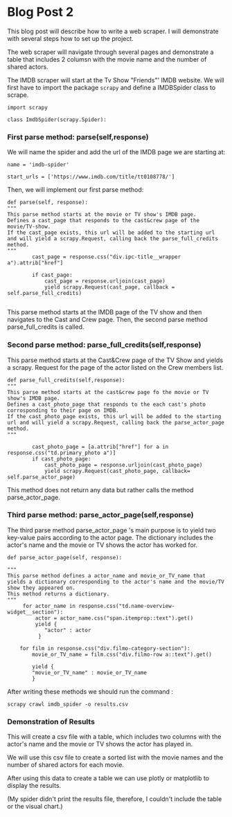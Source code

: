 # Blog Post 2


This blog post will describe how to write a web scraper. I will demonstrate with several steps how to set up the project.

The web scraper will navigate through several pages and demonstrate a table that includes 2 columsn with the movie name and the number of shared actors.


The IMDB scraper will start at the Tv Show "Friends"' IMDB website. We will first have to import the package `scrapy` and define a IMDBSpider class to scrape.


`import scrapy`

`class ImdbSpider(scrapy.Spider):`



### First parse method: parse(self,response)

We will name the spider and add the url of the IMDB page we are starting at:
    

```
name = 'imdb-spider'
    
start_urls = ['https://www.imdb.com/title/tt0108778/']
```



Then, we will implement our first parse method:

```
def parse(self, response):
"""
This parse method starts at the movie or TV show's IMDB page.
Defines a cast_page that responds to the cast&crew page of the movie/TV-show.
If the cast_page exists, this url will be added to the starting url and will yield a scrapy.Request, calling back the parse_full_credits method.
"""
        cast_page = response.css("div.ipc-title__wrapper a").attrib["href"]

        if cast_page:
            cast_page = response.urljoin(cast_page) 
            yield scrapy.Request(cast_page, callback = self.parse_full_credits)
            
````


This parse method starts at the IMDB page of the TV show and then navigates to the Cast and Crew page. Then, the second parse method parse_full_credits is called.

### Second parse method: parse_full_credits(self,response)


This parse method starts at the Cast&Crew page of the TV Show and yields a scrapy. Request for the page of the actor listed on the Crew members list. 


```
def parse_full_credits(self,response):
"""
This parse method starts at the cast&crew page fo the movie or TV show's IMDB page.
Defines a cast_photo_page that responds to the each cast's photo corrosponding to their page on IMDB.
If the cast_photo_page exists, this url will be added to the starting url and will yield a scrapy.Request, calling back the parse_actor_page method.
"""

        cast_photo_page = [a.attrib["href"] for a in response.css("td.primary_photo a")]
        if cast_photo_page:
            cast_photo_page = response.urljoin(cast_photo_page)
            yield scrapy.Request(cast_photo_page, callback= self.parse_actor_page)
```

This method does not return any data but rather calls the method parse_actor_page.

### Third parse method: parse_actor_page(self,response)

The third parse method parse_actor_page 's main purpose is to yield two key-value pairs according to the actor page. The dictionary includes the actor's name and the movie or TV shows the actor has worked for. 

``` 
def parse_actor_page(self, response):

"""
This parse method defines a actor_name and movie_or_TV_name that yields a dictionary corresponding to the actor's name and the movie/TV show they appeared on.
This method returns a dictionary.
"""
     for actor_name in response.css("td.name-overview-widget__section"):
         actor = actor_name.css("span.itemprop::text").get()
         yield {
            "actor" : actor 
          } 

    for film in response.css("div.filmo-category-section"):
        movie_or_TV_name = film.css("div.filmo-row a::text").get()

        yield {
        "movie_or_TV_name" : movie_or_TV_name
        }
```

After writing these methods we should run the command :

`scrapy crawl imdb_spider -o results.csv`

### Demonstration of Results

This will create a csv file with a table, which includes two columns with the actor's name and the movie or TV shows the actor has played in. 

We will use this csv file to create a sorted list with the movie names and the number of shared actors for each movie.

After using this data to create a table we can use plotly or matplotlib to display the results.

(My spider didn't print the results file, therefore, I couldn't include the table or the visual chart.)


```python

```
